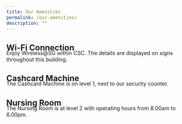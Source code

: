```yaml
---
title: Our Amenities
permalink: /our-amenities/
description: ""
---
```

<style>
.theheader {
	margin-bottom: -1em !important;
	}
	
</style>

<h2 class="theheader">Wi-Fi Connection</h2>
<p>Enjoy Wireless@SG within CSC. The details are displayed on signs throughout this building.</p>
<h2 class="theheader">Cashcard Machine</h2>
<p>The Cashcard Machine is on level 1, next to our security counter.</p>
<h2 class="theheader">Nursing Room</h2>
<p>The Nursing Room is at level 2 with operating hours from 8.00am to 6.00pm.</p>